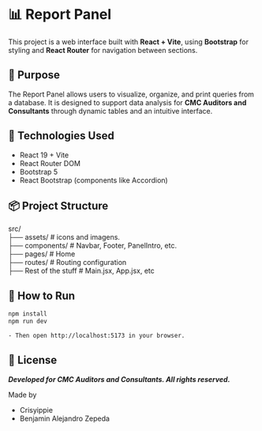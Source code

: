 # 📊 Report Panel

This project is a web interface built with **React + Vite**, using **Bootstrap** for styling and **React Router** for navigation between sections.

## 🎯 Purpose

The Report Panel allows users to visualize, organize, and print queries from a database. It is designed to support data analysis for **CMC Auditors and Consultants** through dynamic tables and an intuitive interface.

## 🧱 Technologies Used

- React 19 + Vite
- React Router DOM
- Bootstrap 5
- React Bootstrap (components like Accordion)

## 📦 Project Structure
src/   
├── assets/ # icons and imagens.  
├── components/ # Navbar, Footer, PanelIntro, etc.  
├── pages/ # Home   
├── routes/ # Routing configuration  
├── Rest of the stuff # Main.jsx, App.jsx, etc    

## 🚀 How to Run

```bash
npm install
npm run dev

- Then open http://localhost:5173 in your browser.
```

## 📄 License
***Developed for CMC Auditors and Consultants. All rights reserved.***

Made by

* Crisyippie
* Benjamin Alejandro Zepeda
